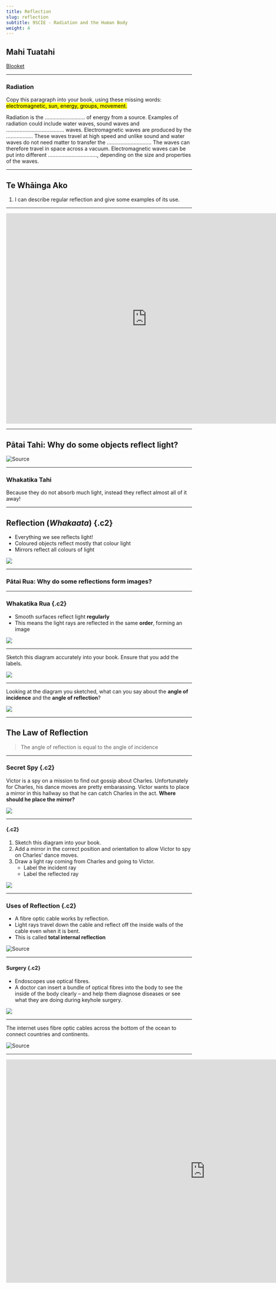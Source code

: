 ```yaml
---
title: Reflection
slug: reflection
subtitle: 9SCIE - Radiation and the Human Body
weight: 4
---
```


## Mahi Tuatahi

[Blooket](https://dashboard.blooket.com/set/63140f9834eb055f80a08825)

---

### Radiation

Copy this paragraph into your book, using these missing words: <mark>electromagnetic, sun, energy, groups, movement.</mark>

Radiation is the ……………………… of energy from a source.  Examples of radiation could include water waves, sound waves and ………………………………… waves. Electromagnetic waves are produced by the ………………  These waves travel at high speed and unlike sound and water waves do not need matter to transfer the …………………………  The waves can therefore travel in space across a vacuum.  Electromagnetic waves can be put into different ……………………………, depending on the size and properties of the waves. 

---

## Te Whāinga Ako

1. I can describe regular reflection and give some examples of its use.

---

<iframe width="762" height="571" src="https://www.youtube.com/embed/eiK3tcjJXiA" frameborder="0" allow="accelerometer; autoplay; clipboard-write; encrypted-media; gyroscope; picture-in-picture" allowfullscreen></iframe>

---

## Pātai Tahi: Why do some objects reflect light?

![[Source](https://www.midcenturyswag.co.nz/products/pop-art-bubble-mirror)](https://cdn.shopify.com/s/files/1/0712/9151/products/Bubble_Mirror_Swag_Design_896x1184.jpg?v=1587687841)

---

### Whakatika Tahi

Because they do not absorb much light, instead they reflect almost all of it away!

---

## Reflection (_Whakaata_) {.c2}

- Everything we see reflects light!
- Coloured objects reflect mostly that colour light
- Mirrors reflect all colours of light

![](https://images.squarespace-cdn.com/content/v1/5ca5fea877b90374d82c2908/1557313538336-0MMOHZP98Z9JSH0C9FU0/pexels-photo-220429.jpeg)

---

### Pātai Rua: Why do some reflections form images?

---

### Whakatika Rua {.c2}

- Smooth surfaces reflect light __regularly__
- This means the light rays are reflected in the same __order__, forming an image

![](https://d3jlfsfsyc6yvi.cloudfront.net/image/mw:1024/q:85/https%3A%2F%2Fhaygot.s3.amazonaws.com%3A443%2Fcheatsheet%2F29376_8de64144c28649cc948ea895e7edfc3e.gif)

---

Sketch this diagram accurately into your book. Ensure that you add the labels.

![](../assets/reflection-2.png)

---

Looking at the diagram you sketched, what can you say about the __angle of incidence__ and the __angle of reflection__?

![](../assets/reflection-2.png)

---

## The Law of Reflection

> The angle of reflection is equal to the angle of incidence

---

### Secret Spy {.c2}

Victor is a spy on a mission to find out gossip about Charles. Unfortunately for Charles, his dance moves are pretty embarassing. Victor wants to place a mirror in this hallway so that he can catch Charles in the act. __Where should he place the mirror?__

![](../assets/reflection-activity.jpeg)

---

#### {.c2}

1. Sketch this diagram into your book.
2. Add a mirror in the correct position and orientation to allow Victor to spy on Charles' dance moves.
3. Draw a light ray coming from Charles and going to Victor.
    - Label the incident ray
    - Label the reflected ray

![](../assets/reflection-activity.jpeg)

---

### Uses of Reflection {.c2}

- A fibre optic cable works by reflection. 
- Light rays travel down the cable and reflect off the inside walls of the cable even when it is bent.
- This is called __total internal reflection__

![[Source](https://itel.com/how-fiber-optic-internet-works/)](https://itel.com/wp-content/uploads/2015/09/Total-Internal-Refraction.jpg)

---

#### Surgery {.c2}

- Endoscopes use optical fibres.
- A doctor can insert a bundle of optical fibres into the body to see the inside of the body clearly – and help them diagnose diseases or see what they are doing during keyhole surgery.

![](https://media.istockphoto.com/vectors/transnasal-endoscopy-medical-vector-illustration-on-white-background-vector-id1141367176?k=20&m=1141367176&s=612x612&w=0&h=ePtNEIUiTbZ5gcWqsUflpSFRwo3FZKVPDLuuIHO0v9A=)

---

The internet uses fibre optic cables across the bottom of the ocean to connect countries and continents.

![[Source](https://www.submarinecablemap.com/#/)](../assets/undersea-cables.png)

---

<iframe width="1077" height="606" src="https://www.youtube.com/embed/pUwVZUOSTvk" title="What Happens to Lasers Underwater? (Total internal reflection) - Smarter Every Day 219" frameborder="0" allow="accelerometer; autoplay; clipboard-write; encrypted-media; gyroscope; picture-in-picture" allowfullscreen></iframe>
